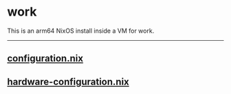 # work

This is an arm64 NixOS install inside a VM for work.

---

## [configuration.nix](./configuration.nix)

## [hardware-configuration.nix](./hardware-configuration.nix)
